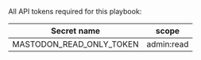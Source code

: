 All API tokens required for this playbook:

|Secret name|scope|
|---|---|
|MASTODON_READ_ONLY_TOKEN|admin:read|
